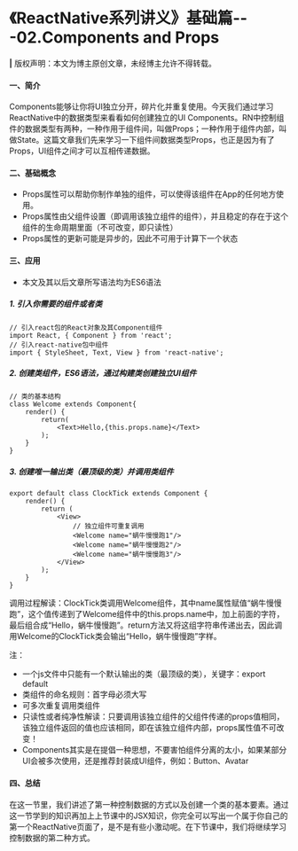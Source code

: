 # 《ReactNative系列讲义》基础篇---02.Components and Props

**|** 版权声明：本文为博主原创文章，未经博主允许不得转载。

#### 一、简介
Components能够让你将UI独立分开，碎片化并重复使用。今天我们通过学习ReactNative中的数据类型来看看如何创建独立的UI Components。RN中控制组件的数据类型有两种，一种作用于组件间，叫做Props；一种作用于组件内部，叫做State。这篇文章我们先来学习一下组件间数据类型Props，也正是因为有了Props，UI组件之间才可以互相传递数据。

#### 二、基础概念
* Props属性可以帮助你制作单独的组件，可以使得该组件在App的任何地方使用。
* Props属性由父组件设置（即调用该独立组件的组件），并且稳定的存在于这个组件的生命周期里面（不可改变，即只读性）
* Props属性的更新可能是异步的，因此不可用于计算下一个状态

#### 三、应用
* 本文及其以后文章所写语法均为ES6语法

##### 1. 引入你需要的组件或者类
```
// 引入react包的React对象及其Component组件
import React, { Component } from 'react';
// 引入react-native包中组件
import { StyleSheet, Text, View } from 'react-native';
```
##### 2. 创建类组件，ES6语法，通过构建类创建独立UI组件
```
// 类的基本结构
class Welcome extends Component{
    render() {
        return(
            <Text>Hello,{this.props.name}</Text>
        );
    }
}
```
##### 3. 创建唯一输出类（最顶级的类）并调用类组件

```
export default class ClockTick extends Component {
    render() {
        return (
            <View>
                // 独立组件可重复调用
                <Welcome name="蜗牛慢慢跑1"/>
                <Welcome name="蜗牛慢慢跑2"/>
                <Welcome name="蜗牛慢慢跑3"/>
            </View>
        );
    }
}
```
调用过程解读：ClockTick类调用Welcome组件，其中name属性赋值“蜗牛慢慢跑”，这个值传递到了Welcome组件中的this.props.name中，加上前面的字符，最后组合成“Hello，蜗牛慢慢跑”。return方法又将这组字符串传递出去，因此调用Welcome的ClockTick类会输出“Hello，蜗牛慢慢跑”字样。

注：

* 一个js文件中只能有一个默认输出的类（最顶级的类），关键字：export default
* 类组件的命名规则：首字母必须大写
* 可多次重复调用类组件
* 只读性或者纯净性解读：只要调用该独立组件的父组件传递的props值相同，该独立组件返回的值也应该相同，即在该独立组件内部，props属性值不可改变！
* Components其实是在提倡一种思想，不要害怕组件分离的太小，如果某部分UI会被多次使用，还是推荐封装成UI组件，例如：Button、Avatar

#### 四、总结
在这一节里，我们讲述了第一种控制数据的方式以及创建一个类的基本要素。通过这一节学到的知识再加上上节课中的JSX知识，你完全可以写出一个属于你自己的第一个ReactNative页面了，是不是有些小激动呢。在下节课中，我们将继续学习控制数据的第二种方式。

